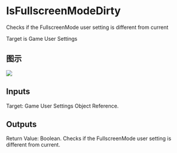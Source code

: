 # IsFullscreenModeDirty

Checks if the FullscreenMode user setting is different from current

Target is Game User Settings

## 图示

![]($-20221218-20573446.png)

## Inputs

Target: Game User Settings Object Reference.  

## Outputs

Return Value: Boolean. Checks if the FullscreenMode user setting is different from current.

